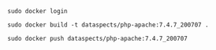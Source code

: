     sudo docker login

    sudo docker build -t dataspects/php-apache:7.4.7_200707 .

    sudo docker push dataspects/php-apache:7.4.7_200707